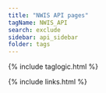 ```yaml
---
title: "NWIS API pages"
tagName: NWIS_API
search: exclude
sidebar: api_sidebar
folder: tags
---
```

{% include taglogic.html %}

{% include links.html %}
